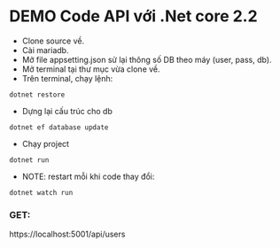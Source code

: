 # DEMO Code API với .Net core 2.2
- Clone source về.
- Cài mariadb.
- Mở file appsetting.json sử lại thông số DB theo máy (user, pass, db).
- Mở terminal tại thư mục vừa clone về.
- Trên terminal, chạy lệnh: 
```
dotnet restore
```
- Dựng lại cấu trúc cho db
```
dotnet ef database update
```
- Chạy project
```
dotnet run
```
- NOTE: restart mỗi khi code thay đổi: 
```
dotnet watch run
```
### GET: 
https://localhost:5001/api/users